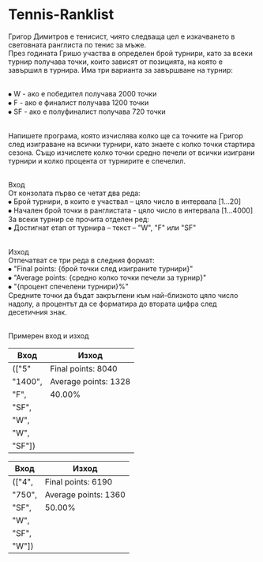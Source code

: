 # Tennis-Ranklist

Григор Димитров е тенисист, чиято следваща цел е изкачването в световната ранглиста по тенис за мъже. 
<br>През годината Гришо участва в определен брой турнири, като за всеки турнир получава точки, които зависят от позицията, на която е завършил в турнира. Има три варианта за завършване на турнир:

<br>⦁	W - ако е победител получава 2000 точки
<br>⦁	F - ако е финалист получава 1200 точки
<br>⦁	SF - ако е полуфиналист получава 720 точки

<br>Напишете програма, която изчислява колко ще са точките на Григор след изиграване на всички турнири, като знаете с колко точки стартира сезона. Също изчислете колко точки средно печели от всички изиграни турнири и колко процента от турнирите е спечелил. 

<br>Вход
<br>От конзолата първо се четат два реда:
<br>⦁	Брой турнири, в които е участвал – цяло число в интервала [1…20] 
<br>⦁	Начален брой точки в ранглистата - цяло число в интервала [1...4000]
<br>За всеки турнир се прочита отделен ред:
<br>⦁	Достигнат етап от турнира – текст – "W", "F" или "SF"

<br>Изход
<br>Отпечатват се три реда в следния формат:
<br>⦁	"Final points: {брой точки след изиграните турнири}"
<br>⦁	"Average points: {средно колко точки печели за турнир}"
<br>⦁	"{процент спечелени турнири}%"
<br>Средните точки да бъдат закръглени към най-близкото цяло число надолу, а процентът да се форматира до втората цифра след десетичния знак.

<br>Примерен вход и изход

| Вход    | Изход                |
|---------|----------------------|
| (["5"   | Final points: 8040   |
| "1400", | Average points: 1328 |
| "F",    | 40.00%               |
| "SF",   |                      |
| "W",    |                      |
| "W",    |                      |
| "SF"])  |                      |

| Вход   | Изход                |
|--------|----------------------|
| (["4", | Final points: 6190   |
| "750", | Average points: 1360 |
| "SF",  | 50.00%               |
| "W",   |                      |
| "SF",  |                      |
| "W"])  |                      |
